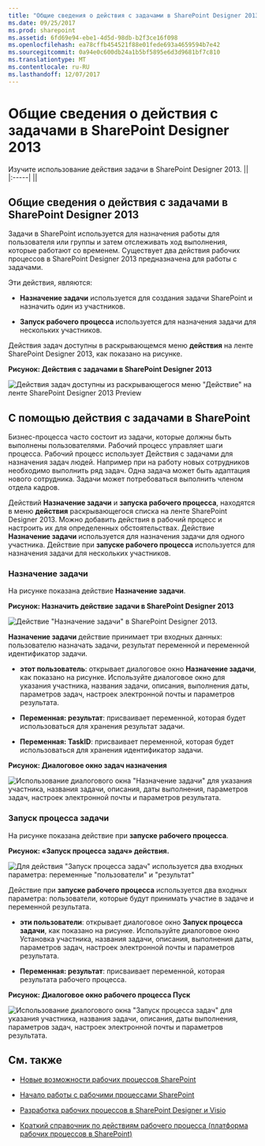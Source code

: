 ```yaml
---
title: "Общие сведения о действия с задачами в SharePoint Designer 2013"
ms.date: 09/25/2017
ms.prod: sharepoint
ms.assetid: 6fd69e94-ebe1-4d5d-98db-b2f3ce16f098
ms.openlocfilehash: ea78cffb454521f88e01fede693a4659594b7e42
ms.sourcegitcommit: 0a94e0c600db24a1b5bf5895e6d3d9681bf7c810
ms.translationtype: MT
ms.contentlocale: ru-RU
ms.lasthandoff: 12/07/2017
---
```

# <a name="understanding-task-actions-in-sharepoint-designer-2013"></a>Общие сведения о действия с задачами в SharePoint Designer 2013
Изучите использование действия задачи в SharePoint Designer 2013.
||
|:-----|
||
   

## <a name="overview-of-task-actions-in-sharepoint-designer-2013"></a>Общие сведения о действия с задачами в SharePoint Designer 2013
<a name="section1"> </a>

Задачи в SharePoint используется для назначения работы для пользователя или группы и затем отслеживать ход выполнения, которые работают со временем. Существует два действия рабочих процессов в SharePoint Designer 2013 предназначена для работы с задачами.
  
    
    
Эти действия, являются:
  
    
    

- **Назначение задачи** используется для создания задачи SharePoint и назначить один из участников.
    
  
- **Запуск рабочего процесса** используется для назначения задачи для нескольких участников.
    
  
Действия задач доступны в раскрывающемся меню **действия** на ленте SharePoint Designer 2013, как показано на рисунке.
  
    
    

**Рисунок: Действия с задачами в SharePoint Designer 2013**

  
    
    

  
    
    
![Действия задач доступны из раскрывающегося меню "Действие" на ленте SharePoint Designer 2013 Preview](../images/spd15-TaskActions1.png)
  
    
    

  
    
    

  
    
    

## <a name="using-task-actions-in-sharepoint"></a>С помощью действия с задачами в SharePoint
<a name="section2"> </a>

Бизнес-процесса часто состоит из задачи, которые должны быть выполнены пользователями. Рабочий процесс управляет шаги процесса. Рабочий процесс использует Действия с задачами для назначения задач людей. Например при на работу новых сотрудников необходимо выполнить ряд задач. Одна задача может быть адаптация нового сотрудника. Задачи может потребоваться выполнить членом отдела кадров.
  
    
    
Действий **Назначение задачи** и **запуска рабочего процесса**, находятся в меню **действия** раскрывающегося списка на ленте SharePoint Designer 2013. Можно добавить действия в рабочий процесс и настроить их для определенных обстоятельствах. Действие **Назначение задачи** используется для назначения задачи для одного участника. Действие при **запуске рабочего процесса** используется для назначения задачи для нескольких участников.
  
    
    

### <a name="assign-a-task"></a>Назначение задачи

На рисунке показана действие **Назначение задачи**.
  
    
    

**Рисунок: Назначить действие задачи в SharePoint Designer 2013**

  
    
    

  
    
    
![Действие "Назначение задачи" в SharePoint Designer 2013.](../images/SPD15-TaskActions2.png)
  
    
    

  
    
    

  
    
    
**Назначение задачи** действие принимает три входных данных: пользователю назначать задачи, результат переменной и переменной идентификатор задачи.
  
    
    

- **этот пользователь**: открывает диалоговое окно **Назначение задачи**, как показано на рисунке. Используйте диалоговое окно для указания участника, названия задачи, описания, выполнения даты, параметров задач, настроек электронной почты и параметров результата.
    
  
- **Переменная: результат**: присваивает переменной, которая будет использоваться для хранения результат задачи.
    
  
- **Переменная: TaskID**: присваивает переменной, которая будет использоваться для хранения идентификатор задачи.
    
  

**Рисунок: Диалоговое окно задач назначения**

  
    
    

  
    
    
![Использование диалогового окна "Назначение задачи" для указания участника, названия задачи, описания, даты выполнения, параметров задач, настроек электронной почты и параметров результата.](../images/SPD15-TaskActions3.png)
  
    
    

  
    
    

  
    
    

### <a name="start-a-task-process"></a>Запуск процесса задачи

На рисунке показана действие при **запуске рабочего процесса**.
  
    
    

**Рисунок: «Запуск процесса задач» действия.**

  
    
    

  
    
    
![Для действия "Запуск процесса задач" используется два входных параметра: переменные "пользователи" и "результат"](../images/SPD15-TaskActions4.png)
  
    
    

  
    
    

  
    
    
Действие при **запуске рабочего процесса** используется два входных параметра: пользователи, которые будут принимать участие в задаче и переменной результата.
  
    
    

- **эти пользователи**: открывает диалоговое окно **Запуск процесса задачи**, как показано на рисунке. Используйте диалоговое окно Установка участника, названия задачи, описания, выполнения даты, параметров задач, настроек электронной почты и параметров результата.
    
  
- **Переменная: результат**: присваивает переменной, которая результата рабочего процесса.
    
  

**Рисунок: Диалоговое окно рабочего процесса Пуск**

  
    
    

  
    
    
![Использование диалогового окна "Запуск процесса задач" для указания участника, названия задачи, описания, даты выполнения, параметров задач, настроек электронной почты и параметров результата.](../images/SPD15-TaskActions5.png)
  
    
    

  
    
    

  
    
    

## <a name="see-also"></a>См. также
<a name="bk_addresources"> </a>


-  [Новые возможности рабочих процессов SharePoint](http://msdn.microsoft.com/library/6ab8a28b-fa2f-4530-8b55-a7f663bf15ea.aspx)
    
  
-  [Начало работы с рабочими процессами SharePoint](http://msdn.microsoft.com/library/cc73be76-a329-449f-90ab-86822b1c2ee8.aspx)
    
  
-  [Разработка рабочих процессов в SharePoint Designer и Visio](workflow-development-in-sharepoint-designer-and-visio.md)
    
  
-  [Краткий справочник по действиям рабочего процесса (платформа рабочих процессов в SharePoint)](workflow-actions-quick-reference-sharepoint-workflow-platform.md)
    
  

  
    
    

